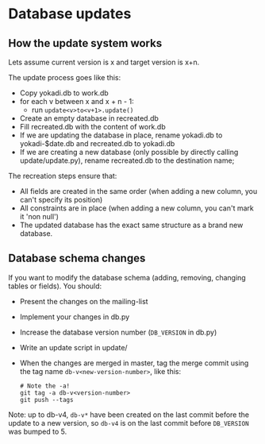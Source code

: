 # Database updates

## How the update system works

Lets assume current version is x and target version is x+n.

The update process goes like this:

- Copy yokadi.db to work.db
- for each v between x and x + n - 1:
     - run `update<v>to<v+1>.update()`
- Create an empty database in recreated.db
- Fill recreated.db with the content of work.db
- If we are updating the database in place, rename yokadi.db to yokadi-$date.db
  and recreated.db to yokadi.db
- If we are creating a new database (only possible by directly calling
  update/update.py), rename recreated.db to the destination name;

The recreation steps ensure that:

- All fields are created in the same order (when adding a new column, you can't
  specify its position)
- All constraints are in place (when adding a new column, you can't mark it
  'non null')
- The updated database has the exact same structure as a brand new database.

## Database schema changes

If you want to modify the database schema (adding, removing, changing tables or
fields). You should:

- Present the changes on the mailing-list

- Implement your changes in db.py

- Increase the database version number (`DB_VERSION` in db.py)

- Write an update script in update/

- When the changes are merged in master, tag the merge commit using the tag
  name `db-v<new-version-number>`, like this:

      # Note the -a!
      git tag -a db-v<version-number>
      git push --tags

Note: up to db-v4, `db-v*` have been created on the last commit before the
update to a new version, so `db-v4` is on the last commit before `DB_VERSION`
was bumped to 5.
